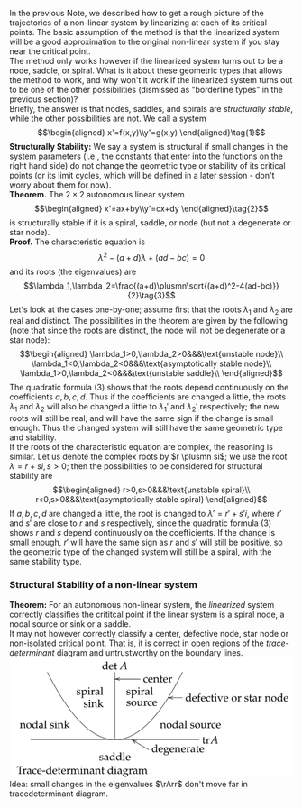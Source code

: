 In the previous Note, we described how to get a rough picture of the trajectories of a non-linear system by linearizing at each of its critical points. The basic assumption of the method is that the linearized system will be a good approximation to the original non-linear system if you stay near the critical point.  
The method only works however if the linearized system turns out to be a node, saddle, or spiral. What is it about these geometric types that allows the method to work, and why won't it work if the linearized system turns out to be one of the other possibilities (dismissed as "borderline types" in the previous section)?  
Briefly, the answer is that nodes, saddles, and spirals are *structurally stable*, while the other possibilities are not. We call a system
$$\begin{aligned}
x'=f(x,y)\\y'=g(x,y)
\end{aligned}\tag{1}$$
**Structurally Stability:** We say a system is structural if small changes in the system parameters (i.e., the constants that enter into the functions on the right hand side) do not change the geometric type or stability of its critical points (or its limit cycles, which will be defined in a later session - don't worry about them for now).  
**Theorem.** The $2 \times 2$ autonomous linear system
$$\begin{aligned}
x'=ax+by\\y'=cx+dy
\end{aligned}\tag{2}$$
is structurally stable if it is a spiral, saddle, or node (but not a degenerate or star node).  
**Proof.** The characteristic equation is
$$\lambda^2-(a+d)\lambda+(ad-bc)=0$$
and its roots (the eigenvalues) are
$$\lambda_1,\lambda_2=\frac{(a+d)\plusmn\sqrt{(a+d)^2-4(ad-bc)}}{2}\tag{3}$$
Let's look at the cases one-by-one; assume first that the roots $\lambda_1$ and $\lambda_2$ are real and distinct. The possibilities in the theorem are given by the following (note that since the roots are distinct, the node will not be degenerate or a star node):
$$\begin{aligned}
\lambda_1>0,\lambda_2>0&&&\text{unstable node}\\
\lambda_1<0,\lambda_2<0&&&\text{asymptotically stable node}\\
\lambda_1>0,\lambda_2<0&&&\text{unstable saddle}\\
\end{aligned}$$
The quadratic formula $(3)$ shows that the roots depend continuously on the coefficients $a, b, c, d$. Thus if the coefficients are changed a little, the roots $\lambda_1$ and $\lambda_2$ will also be changed a little to $\lambda_1'$ and $\lambda_2'$ respectively; the new roots will still be real, and will have the same sign if the change is small enough. Thus the changed system will still have the same geometric type and stability.  
If the roots of the characteristic equation are complex, the reasoning is similar. Let us denote the complex roots by $r \plusmn si$; we use the root $\lambda = r + si, s > 0$; then the possibilities to be considered for structural stability are
$$\begin{aligned}
r>0,s>0&&&\text{unstable spiral}\\
r<0,s>0&&&\text{asymptotically stable spiral}
\end{aligned}$$
If $a, b, c, d$ are changed a little, the root is changed to $\lambda'=r'+s'i$, where $r'$ and $s'$ are close to $r$ and $s$ respectively, since the quadratic formula $(3)$ shows $r$ and $s$ depend continuously on the coefficients. If the change is small enough, $r'$ will have the same sign as $r$ and $s'$ will still be positive, so the geometric type of the changed system will still be a spiral, with the same stability type.

### Structural Stability of a non-linear system
**Theorem:** For an autonomous non-linear system, the *linearized* system correctly classifies the crititcal point if the linear system is a spiral node, a nodal source or sink or a saddle.  
It may not however correctly classify a center, defective node, star node or non-isolated critical point. That is, it is correct in open regions of the *trace-determinant* diagram and untrustworthy on the boundary lines.  
![](pic380301.png)  
Idea: small changes in the eigenvalues $\rArr$ don't move far in tracedeterminant diagram.
